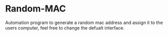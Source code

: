 # Random-MAC
Automation program to generate a random mac address and assign it to the users computer, feel free to change the defualt interface.
